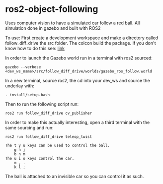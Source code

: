 
# ros2-object-following
Uses computer vision to have a simulated car follow a red ball. All simulation done in gazebo and built with ROS2

To use: First create a development workspace and make a directory called follow_diff_drive the src folder. The colcon build the package.
If you don't know how to do this see:
[link](https://docs.ros.org/en/foxy/Tutorials/Workspace/Creating-A-Workspace.html)


In order to launch the Gazebo world run in a terminal with ros2 sourced:
```
gazebo --verbose <dev_ws_name>/src/follow_diff_drive/worlds/gazebo_ros_follow.world
```
In a new terminal, source ros2, the cd into your dev_ws and source the underlay with:
```
. install/setup.bash
```

Then to run the following script run: 
```
ros2 run follow_diff_drive cv_publisher
```

In order to make this actually interesting, open a third terminal with the same sourcing and run:
```
ros2 run follow_diff_drive teleop_twist
```
```
The t y u keys can be used to control the ball. 
    g h j
    b n m 
The u i o keys control the car.
    m , . 
    k l ;                                                                      
```
The ball is attached to an invisible car so you can control it as such.
